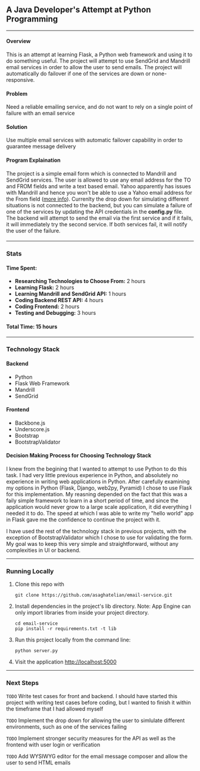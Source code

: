 ## A Java Developer's Attempt at Python Programming
---
#### Overview
This is an attempt at learning Flask, a Python web framework and using it to do something useful. The project will attempt to use SendGrid and Mandrill email services in order to allow the user to send emails. The project will automatically do failover if one of the services are down or none-responsive.

#### Problem
Need a reliable emailing service, and do not want to rely on a single point of failure with an email service

#### Solution
Use multiple email services with automatic failover capability in order to guarantee message delivery

#### Program Explaination
The project is a simple email form which is connected to Mandrill and SendGrid services. The user is allowed to use any email address for the TO and FROM fields and write a text based email. Yahoo apparently has issues with Mandrill and hence you won't be able to use a Yahoo email address for the From field ([more info](http://comluv.com/yahoo-changed-policy-emails-using-services-like-mandrill)). Currenlty the drop down for simulating different situations is not connected to the backend, but you can simulate a failure of one of the services by updating the API credentials in the **config.py** file. The backend will attempt to send the email via the first service and if it fails, it will immediately try the second service. If both services fail, it will notify the user of the failure.




#### 
---

### Stats
#### Time Spent: 
+ **Researching Technologies to Choose From:** 2 hours
+ **Learning Flask:** 2 hours
+ **Learning Mandrill and SendGrid API:** 1 hours
+ **Coding Backend REST API:** 4 hours
+ **Coding Frontend:** 2 hours
+ **Testing and Debugging:** 3 hours

#### Total Time: 15 hours

---

### Technology Stack
#### Backend
* Python
* Flask Web Framework
* Mandrill
* SendGrid

#### Frontend
* Backbone.js
* Underscore.js
* Bootstrap
* BootstrapValidator

#### Decision Making Process for Choosing Technology Stack

I knew from the begining that I wanted to attempt to use Python to do this task. I had very little previous experience in Python, and absolutely no experience in writing web applications in Python. After carefully examining my options in Python (Flask, Django, web2py, Pyramid) I chose to use Flask for this implementation. My reasning depended on the fact that this was a faily simple framework to learn in a short period of time, and since the application would never grow to a large scale application, it did everything I needed it to do. The speed at which I was able to write my "hello world" app in Flask gave me the confidence to continue the project with it.

I have used the rest of the technology stack in previous projects, with the exception of BootstrapValidator which I chose to use for validating the form. My goal was to keep this very simple and straightforward, without any complexities in UI or backend.


---

### Running Locally
1. Clone this repo with

   ```
   git clone https://github.com/asaghatelian/email-service.git
   ```
3. Install dependencies in the project's lib directory.
   Note: App Engine can only import libraries from inside your project directory.

   ```
   cd email-service
   pip install -r requirements.txt -t lib
   ```
4. Run this project locally from the command line:

   ```
   python server.py
   ```

5. Visit the application [http://localhost:5000](http://localhost:5000)

---

### Next Steps

`TODO` Write test cases for front and backend. I should have started this project with writing test cases before coding, but I wanted to finish it within the timeframe that I had allowed myself

`TODO` Implement the drop down for allowing the user to simlulate different environments, such as one of the services failing

`TODO` Implement stronger security measures for the API as well as the frontend with user login or verification

`TODO` Add WYSIWYG editor for the email message composer and allow the user to send HTML emails

